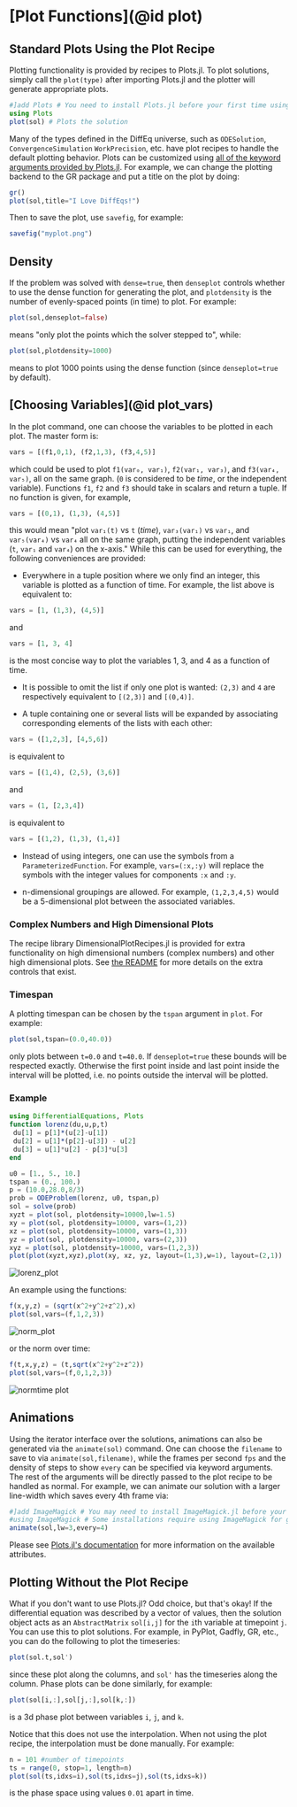# [Plot Functions](@id plot)

## Standard Plots Using the Plot Recipe

Plotting functionality is provided by recipes to Plots.jl. To
plot solutions, simply call the `plot(type)` after importing Plots.jl
and the plotter will generate appropriate plots.

```julia
#]add Plots # You need to install Plots.jl before your first time using it!
using Plots
plot(sol) # Plots the solution
```

Many of the types defined in the DiffEq universe, such as
`ODESolution`, `ConvergenceSimulation` `WorkPrecision`, etc. have plot recipes
to handle the default plotting behavior. Plots can be customized using
[all of the keyword arguments provided by Plots.jl](http://docs.juliaplots.org/dev/supported/).
For example, we can change the plotting backend to the GR package and put a title
on the plot by doing:

```julia
gr()
plot(sol,title="I Love DiffEqs!")
```

Then to save the plot, use `savefig`, for example:

```julia
savefig("myplot.png")
```

## Density

If the problem was solved with `dense=true`, then `denseplot` controls whether
to use the dense function for generating the plot, and `plotdensity` is the number
of evenly-spaced points (in time) to plot. For example:

```julia
plot(sol,denseplot=false)
```

means "only plot the points which the solver stepped to", while:

```julia
plot(sol,plotdensity=1000)
```

means to plot 1000 points using the dense function (since `denseplot=true` by
default).

## [Choosing Variables](@id plot_vars)

In the plot command, one can choose the variables to be plotted in each plot. The
master form is:

```julia
vars = [(f1,0,1), (f2,1,3), (f3,4,5)]
```

which could be used to plot `f1(var₀, var₁)`, `f2(var₁, var₃)`, and
`f3(var₄, var₅)`, all on the same graph. (`0` is considered to be *time*,
or the independent variable). Functions `f1`, `f2` and `f3` should take in scalars
and return a tuple. If no function is given, for example,

```julia
vars = [(0,1), (1,3), (4,5)]
```

this would mean "plot `var₁(t)` vs `t` (*time*), `var₃(var₁)` vs `var₁`, and
`var₅(var₄)` vs `var₄` all on the same graph, putting the independent variables
(`t`, `var₁` and `var₄`) on the x-axis." While this can be used for everything,
the following conveniences are provided:

* Everywhere in a tuple position where we only find an integer, this
  variable is plotted as a function of time.  For example, the list above
  is equivalent to:

```julia
vars = [1, (1,3), (4,5)]
```

and

```julia
vars = [1, 3, 4]
```

is the most concise way to plot the variables 1, 3, and 4 as a function
of time.

* It is possible to omit the list if only one plot is wanted: `(2,3)`
  and `4` are respectively equivalent to `[(2,3)]` and `[(0,4)]`.

* A tuple containing one or several lists will be expanded by
  associating corresponding elements of the lists with each other:

```julia
vars = ([1,2,3], [4,5,6])
```

is equivalent to

```julia
vars = [(1,4), (2,5), (3,6)]
```

and

```julia
vars = (1, [2,3,4])
```

is equivalent to

```julia
vars = [(1,2), (1,3), (1,4)]
```

* Instead of using integers, one can use the symbols from a `ParameterizedFunction`.
  For example, `vars=(:x,:y)` will replace the symbols with the integer values for
  components `:x` and `:y`.

* n-dimensional groupings are allowed. For example, `(1,2,3,4,5)` would be a
  5-dimensional plot between the associated variables.

### Complex Numbers and High Dimensional Plots

The recipe library DimensionalPlotRecipes.jl is provided for extra functionality
on high dimensional numbers (complex numbers) and other high dimensional plots.
See [the README](https://github.com/SciML/DimensionalPlotRecipes.jl) for
more details on the extra controls that exist.

### Timespan

A plotting timespan can be chosen by the `tspan` argument in `plot`. For example:

```julia
plot(sol,tspan=(0.0,40.0))
```

only plots between `t=0.0` and `t=40.0`. If `denseplot=true` these bounds will be respected
exactly. Otherwise the first point inside and last point inside the interval will be plotted,
i.e. no points outside the interval will be plotted.

### Example

```julia
using DifferentialEquations, Plots
function lorenz(du,u,p,t)
 du[1] = p[1]*(u[2]-u[1])
 du[2] = u[1]*(p[2]-u[3]) - u[2]
 du[3] = u[1]*u[2] - p[3]*u[3]
end

u0 = [1., 5., 10.]
tspan = (0., 100.)
p = (10.0,28.0,8/3)
prob = ODEProblem(lorenz, u0, tspan,p)
sol = solve(prob)
xyzt = plot(sol, plotdensity=10000,lw=1.5)
xy = plot(sol, plotdensity=10000, vars=(1,2))
xz = plot(sol, plotdensity=10000, vars=(1,3))
yz = plot(sol, plotdensity=10000, vars=(2,3))
xyz = plot(sol, plotdensity=10000, vars=(1,2,3))
plot(plot(xyzt,xyz),plot(xy, xz, yz, layout=(1,3),w=1), layout=(2,1))
```

![lorenz_plot](../assets/vars_plotting_example.png)

An example using the functions:

```julia
f(x,y,z) = (sqrt(x^2+y^2+z^2),x)
plot(sol,vars=(f,1,2,3))
```

![norm_plot](../assets/normalized.png)

or the norm over time:

```julia
f(t,x,y,z) = (t,sqrt(x^2+y^2+z^2))
plot(sol,vars=(f,0,1,2,3))
```

![normtime plot](https://user-images.githubusercontent.com/1814174/94351101-4667df80-0023-11eb-987d-aca652e32521.png)

## Animations

Using the iterator interface over the solutions, animations can also be generated
via the `animate(sol)` command. One can choose the `filename` to save to via
`animate(sol,filename)`, while the frames per second `fps` and the density of steps
to show `every` can be specified via keyword arguments.
The rest of the arguments will be directly passed to the plot recipe to be handled
as normal. For example, we can animate our solution with a larger line-width which
saves every 4th frame via:

```julia
#]add ImageMagick # You may need to install ImageMagick.jl before your first time using it!
#using ImageMagick # Some installations require using ImageMagick for good animations
animate(sol,lw=3,every=4)
```

Please see [Plots.jl's documentation](https://juliaplots.github.io/) for more information
on the available attributes.

## Plotting Without the Plot Recipe

What if you don't want to use Plots.jl? Odd choice, but that's okay! If the differential
equation was described by a vector of values, then the solution object acts as
an `AbstractMatrix` `sol[i,j]` for the `i`th variable at timepoint `j`. You can
use this to plot solutions. For example, in PyPlot, Gadfly, GR, etc., you can
do the following to plot the timeseries:

```julia
plot(sol.t,sol')
```

since these plot along the columns, and `sol'` has the timeseries along the column.
Phase plots can be done similarly, for example:

```julia
plot(sol[i,:],sol[j,:],sol[k,:])
```

is a 3d phase plot between variables `i`, `j`, and `k`.

Notice that this does not use the interpolation. When not using the plot recipe,
the interpolation must be done manually. For example:

```julia
n = 101 #number of timepoints
ts = range(0, stop=1, length=n)
plot(sol(ts,idxs=i),sol(ts,idxs=j),sol(ts,idxs=k))
```

is the phase space using values `0.01` apart in time.
